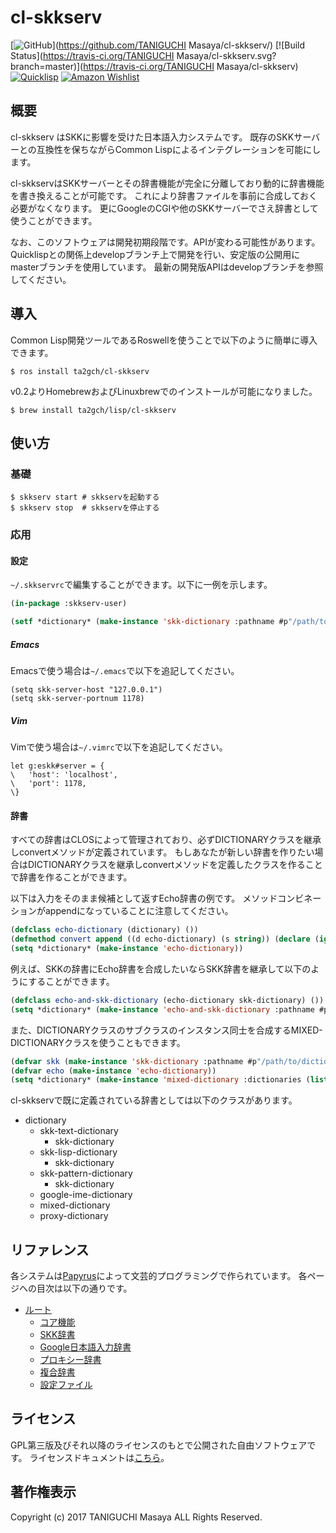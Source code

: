 # cl-skkserv
[![GitHub](https://img.shields.io/badge/Hosted%20with-GitHub-red.svg)](https://github.com/TANIGUCHI Masaya/cl-skkserv/) [![Build Status](https://travis-ci.org/TANIGUCHI Masaya/cl-skkserv.svg?branch=master)](https://travis-ci.org/TANIGUCHI Masaya/cl-skkserv) [![Quicklisp](http://quickdocs.org/badge/cl-skkserv.svg)](http://quickdocs.org/cl-skkserv/) [![Amazon Wishlist](https://img.shields.io/badge/Amazon-wishlist-orange.svg)](https://www.amazon.co.jp/hz/wishlist/ls/9XB2O6O7JULV)

## 概要

cl-skkserv はSKKに影響を受けた日本語入力システムです。
既存のSKKサーバーとの互換性を保ちながらCommon Lispによるインテグレーションを可能にします。

cl-skkservはSKKサーバーとその辞書機能が完全に分離しており動的に辞書機能を書き換えることが可能です。
これにより辞書ファイルを事前に合成しておく必要がなくなります。
更にGoogleのCGIや他のSKKサーバーでさえ辞書として使うことができます。

なお、このソフトウェアは開発初期段階です。APIが変わる可能性があります。
Quicklispとの関係上developブランチ上で開発を行い、安定版の公開用にmasterブランチを使用しています。
最新の開発版APIはdevelopブランチを参照してください。

## 導入

Common Lisp開発ツールであるRoswellを使うことで以下のように簡単に導入できます。

    $ ros install ta2gch/cl-skkserv
    
v0.2よりHomebrewおよびLinuxbrewでのインストールが可能になりました。

    $ brew install ta2gch/lisp/cl-skkserv

## 使い方

### 基礎

    $ skkserv start # skkservを起動する
    $ skkserv stop  # skkservを停止する

### 応用

#### 設定

`~/.skkservrc`で編集することができます。以下に一例を示します。

```lisp
(in-package :skkserv-user)

(setf *dictionary* (make-instance 'skk-dictionary :pathname #p"/path/to/dictionary"))
```
##### Emacs

Emacsで使う場合は`~/.emacs`で以下を追記してください。

```
(setq skk-server-host "127.0.0.1")
(setq skk-server-portnum 1178)
```

##### Vim

Vimで使う場合は`~/.vimrc`で以下を追記してください。
```
let g:eskk#server = {
\	'host': 'localhost',
\	'port': 1178,
\}
```

#### 辞書

すべての辞書はCLOSによって管理されており、必ずDICTIONARYクラスを継承しconvertメソッドが定義されています。
もしあなたが新しい辞書を作りたい場合はDICTIONARYクラスを継承しconvertメソッドを定義したクラスを作ることで辞書を作ることができます。

以下は入力をそのまま候補として返すEcho辞書の例です。
メソッドコンビネーションがappendになっていることに注意してください。

```lisp
(defclass echo-dictionary (dictionary) ())
(defmethod convert append ((d echo-dictionary) (s string)) (declare (ignore d)) (list s))
(setq *dictionary* (make-instance 'echo-dictionary))
```

例えば、SKKの辞書にEcho辞書を合成したいならSKK辞書を継承して以下のようにすることができます。

```lisp
(defclass echo-and-skk-dictionary (echo-dictionary skk-dictionary) ()) ;; skk-dicitonary はdictionaryクラスのサブクラスです。
(setq *dictionary* (make-instance 'echo-and-skk-dictionary :pathname #p"/path/to/dictionary"))
```

また、DICTIONARYクラスのサブクラスのインスタンス同士を合成するMIXED-DICTIONARYクラスを使うこともできます。

```lisp
(defvar skk (make-instance 'skk-dictionary :pathname #p"/path/to/dictionary"))
(defvar echo (make-instance 'echo-dictionary))
(setq *dictionary* (make-instance 'mixed-dictionary :dictionaries (list skk echo)))
```

cl-skkservで既に定義されている辞書としては以下のクラスがあります。

- dictionary
    - skk-text-dictionary
        - skk-dictionary
    - skk-lisp-dictionary
        - skk-dictionary
    - skk-pattern-dictionary
        - skk-dictionary
    - google-ime-dictionary
    - mixed-dictionary
    - proxy-dictionary

## リファレンス

各システムは[Papyrus](https://ta2gch.com/ta2gch/papyrus/)によって文芸的プログラミングで作られています。
各ページへの目次は以下の通りです。

- [ルート](https://ta2gch.github.io/cl-skkserv/index.html)
    - [コア機能](https://ta2gch.github.io/cl-skkserv/index.html?source=core/index.md)
    - [SKK辞書](https://ta2gch.github.io/cl-skkserv/index.html?source=skk/index.md)
    - [Google日本語入力辞書](https://ta2gch.github.io/cl-skkserv/index.html?source=google-ime/index.md)
    - [プロキシー辞書](https://ta2gch.github.io/cl-skkserv/index.html?source=proxy/index.md)
    - [複合辞書](https://ta2gch.github.io/cl-skkserv/index.html?source=mixed/index.md)
    - [設定ファイル](https://ta2gch.github.io/cl-skkserv/index.html?source=user/index.md)

## ライセンス

GPL第三版及びそれ以降のライセンスのもとで公開された自由ソフトウェアです。
ライセンスドキュメントは[こちら](https://ta2gch.github.io/cl-skkserv/index.html?source=LICENSE.md)。

## 著作権表示

Copyright (c) 2017 TANIGUCHI Masaya ALL Rights Reserved.
